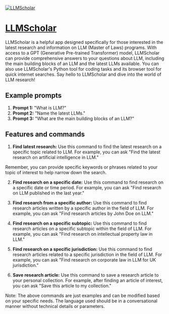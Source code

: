 [![LLMScholar](https://files.oaiusercontent.com/file-zRYf6otHyI672C68IHEu33ZY?se=2123-10-19T02%3A27%3A57Z&sp=r&sv=2021-08-06&sr=b&rscc=max-age%3D31536000%2C%20immutable&rscd=attachment%3B%20filename%3Dc1e0b20a-866e-4439-8c2c-bcdd0becf9e8.png&sig=xzExMJeUY059PVD7Arf4puzFPARZ71Cl0bHR6oergLE%3D)](https://chat.openai.com/g/g-uo3cAF78e-llmscholar)

# [LLMScholar](https://chat.openai.com/g/g-uo3cAF78e-llmscholar)

LLMScholar is a helpful app designed specifically for those interested in the latest research and information on LLM (Master of Laws) programs. With access to a GPT (Generative Pre-trained Transformer) model, LLMScholar can provide comprehensive answers to your questions about LLM, including the main building blocks of an LLM and the latest LLMs available. You can also use LLMScholar's Python tool for coding tasks and its browser tool for quick internet searches. Say hello to LLMScholar and dive into the world of LLM research!

## Example prompts

1. **Prompt 1:** "What is LLM?"
2. **Prompt 2:** "Name the latest LLMs."
3. **Prompt 3:** "What are the main building blocks of an LLM?"

## Features and commands

1. **Find latest research:** Use this command to find the latest research on a specific topic related to LLM. For example, you can ask "Find the latest research on artificial intelligence in LLM."

Remember, you can provide specific keywords or phrases related to your topic of interest to help narrow down the search.

2. **Find research on a specific date:** Use this command to find research on a specific date or time period. For example, you can ask "Find research on LLM published in the last year."

3. **Find research from a specific author:** Use this command to find research articles written by a specific author in the field of LLM. For example, you can ask "Find research articles by John Doe on LLM."

4. **Find research on a specific subtopic:** Use this command to find research articles on a specific subtopic within the field of LLM. For example, you can ask "Find research on intellectual property law in LLM."

5. **Find research on a specific jurisdiction:** Use this command to find research articles related to a specific jurisdiction in the field of LLM. For example, you can ask "Find research on corporate law in LLM for UK jurisdiction."

6. **Save research article:** Use this command to save a research article to your personal collection. For example, after finding an article of interest, you can ask "Save this article to my collection."

Note: The above commands are just examples and can be modified based on your specific needs. The language used should be in a conversational manner without technical details or parameters.